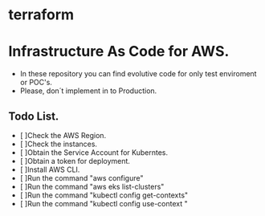 # terraform

# Infrastructure As Code for AWS. 
*  In these repository you can find evolutive code for only test enviroment or POC's. 
* Please, don´t implement in to Production.

## Todo List.

- [ ]Check the AWS Region.
- [ ]Check the instances.
- [ ]Obtain the Service Account for Kuberntes.
- [ ]Obtain a token for deployment.
- [ ]Install AWS CLI.
- [ ]Run the command "aws configure"
- [ ]Run the command "aws eks list-clusters"
- [ ]Run the command "kubectl config get-contexts"
- [ ]Run the command "kubectl config use-context <yourClusterName>"
